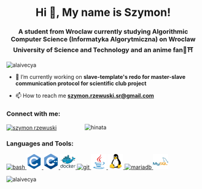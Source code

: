 <h1 align="center">Hi 👋, My name is Szymon!</h1>
<h3 align="center">A student from Wroclaw currently studying Algorithmic Computer Science (Informatyka Algorytmiczna) on Wroclaw University of Science and Technology and an anime fan🍣⛩️</h3>

<p align="left"> <img src="https://komarev.com/ghpvc/?username=alaivecya&label=Profile%20views&color=0e75b6&style=flat" alt="alaivecya" /> </p>

- 🔭 I’m currently working on **slave-template's redo for master-slave communication protocol for scientific club project**

- 📫 How to reach me **szymon.rzewuski.sr@gmail.com**

<h3 align="left">Connect with me:</h3>
<p align="left">
<a href="https://linkedin.com/in/szymon rzewuski" target="blank"><img align="center" src="https://raw.githubusercontent.com/rahuldkjain/github-profile-readme-generator/master/src/images/icons/Social/linked-in-alt.svg" alt="szymon rzewuski" height="30" width="40" /></a>
  <img align="right" alt="hinata" width="300" src="https://media1.tenor.com/m/FgVXLRfKM5AAAAAC/haikyu.gif"/>
</p>
<h3 align="left">Languages and Tools:</h3>
<p align="left"> <a href="https://www.gnu.org/software/bash/" target="_blank" rel="noreferrer"> <img src="https://www.vectorlogo.zone/logos/gnu_bash/gnu_bash-icon.svg" alt="bash" width="40" height="40"/> </a> <a href="https://www.cprogramming.com/" target="_blank" rel="noreferrer"> <img src="https://raw.githubusercontent.com/devicons/devicon/master/icons/c/c-original.svg" alt="c" width="40" height="40"/> </a> <a href="https://www.w3schools.com/cpp/" target="_blank" rel="noreferrer"> <img src="https://raw.githubusercontent.com/devicons/devicon/master/icons/cplusplus/cplusplus-original.svg" alt="cplusplus" width="40" height="40"/> </a> <a href="https://www.docker.com/" target="_blank" rel="noreferrer"> <img src="https://raw.githubusercontent.com/devicons/devicon/master/icons/docker/docker-original-wordmark.svg" alt="docker" width="40" height="40"/> </a> <a href="https://git-scm.com/" target="_blank" rel="noreferrer"> <img src="https://www.vectorlogo.zone/logos/git-scm/git-scm-icon.svg" alt="git" width="40" height="40"/> </a> <a href="https://www.java.com" target="_blank" rel="noreferrer"> <img src="https://raw.githubusercontent.com/devicons/devicon/master/icons/java/java-original.svg" alt="java" width="40" height="40"/> </a> <a href="https://www.linux.org/" target="_blank" rel="noreferrer"> <img src="https://raw.githubusercontent.com/devicons/devicon/master/icons/linux/linux-original.svg" alt="linux" width="40" height="40"/> </a> <a href="https://mariadb.org/" target="_blank" rel="noreferrer"> <img src="https://www.vectorlogo.zone/logos/mariadb/mariadb-icon.svg" alt="mariadb" width="40" height="40"/> </a> <a href="https://www.mysql.com/" target="_blank" rel="noreferrer"> <img src="https://raw.githubusercontent.com/devicons/devicon/master/icons/mysql/mysql-original-wordmark.svg" alt="mysql" width="40" height="40"/> </a> </p>



<p><img align="center" src="https://github-readme-stats.vercel.app/api/top-langs?username=alaivecya&show_icons=true&locale=en&layout=compact" alt="alaivecya" /></p>

